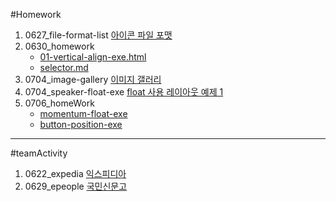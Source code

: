 #Homework

1. 0627_file-format-list [아이콘 파일 포맷](https://github.com/sseom/homework/blob/master/0627_file-format-list/file-format.html)
2. 0630_homework
    - [01-vertical-align-exe.html](https://github.com/sseom/homework/blob/master/0630_homework/01-vertical-align-exe.html)
    - [selector.md](https://github.com/sseom/homework/blob/master/0630_homework/selector.md)
3. 0704_image-gallery [이미지 갤러리](https://sseom.github.io/homework/0704_image-gallery/)
4. 0704_speaker-float-exe [float 사용 레이아웃 예제 1](https://sseom.github.io/homework/0704_speaker-float-exe/)
5. 0706_homeWork
    - [momentum-float-exe](https://sseom.github.io/homework/0706_homeWork/momentum-float-exe/)
    - [button-position-exe](https://sseom.github.io/homework/0706_homeWork/button-position-exe/)


---

#teamActivity
1. 0622_expedia [익스피디아](https://github.com/sseom/homework/blob/master/teamActivity/0622_expedia.html)
2. 0629_epeople [국민신문고](https://github.com/sseom/homework/blob/master/teamActivity/0629_epeople.html)



